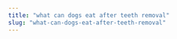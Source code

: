```yaml
---
title: "what can dogs eat after teeth removal"
slug: "what-can-dogs-eat-after-teeth-removal"
---
```


